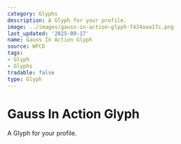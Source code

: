 ```yaml
---
category: Glyphs
description: A Glyph for your profile.
image: ../images/gauss-in-action-glyph-f424aaa17c.png
last_updated: '2025-09-17'
name: Gauss In Action Glyph
source: WFCD
tags:
- Glyph
- Glyphs
tradable: false
type: Glyph
---
```


# Gauss In Action Glyph

A Glyph for your profile.

